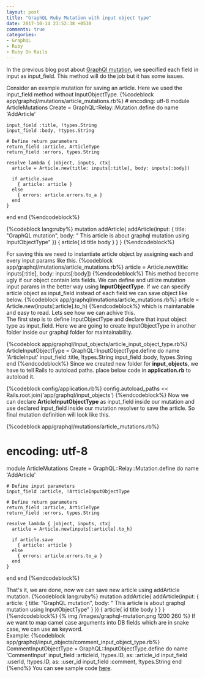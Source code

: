 ```yaml
---
layout: post
title: "GraphQL Ruby Mutation with input object type"
date: 2017-10-14 23:52:38 +0530
comments: true
categories:
- GraphQL
- Ruby
- Ruby On Rails
---
```


<div class='post'>
  <div dir="ltr" style="text-align: left;" trbidi="on">
  <p>In the previous blog post about <a href='http://tech.eshaiju.in/blog/2017/05/15/graphql-mutation-query-implementation-ruby-on-rails/'>GraphQl mutation</a>, we specified each field in input as input_field. This method will do the job but it has some issues.</p>
  Consider an example mutation for saving an article. Here we used the input_field method without InputObjectType.
{%codeblock app/graphql/mutations/article_mutations.rb%}
# encoding: utf-8
module ArticleMutations
  Create = GraphQL::Relay::Mutation.define do
    name 'AddArticle'

    input_field :title, !types.String
    input_field :body, !types.String

    # Define return parameters
    return_field :article, ArticleType
    return_field :errors, types.String

    resolve lambda { |object, inputs, ctx|
      article = Article.new(title: inputs[:title], body: inputs[:body])

      if article.save
        { article: article }
      else
        { errors: article.errors.to_a }
      end
    }
  end
end
{%endcodeblock%}

{%codeblock lang:ruby%}
mutation addArticle{
  addArticle(input: { title: "GraphQL mutation", body: " This article is about graphql mutation using  InputObjectType" })
  {
    article{
      id
      title
      body
    }
  }
}
{%endcodeblock%}

For saving this we need to instantiate article object by assigning each and every input params like this.
{%codeblock app/graphql/mutations/article_mutations.rb%}
article = Article.new(title: inputs[:title], body: inputs[:body])
{%endcodeblock%}
This method become ugly if our object contain lots fields.
We can define and utilize mutation input params in the better way using <strong>InputObjectType</strong>. If we can specify article object as input_field instead of each field we can save object like below.
{%codeblock app/graphql/mutations/article_mutations.rb%}
article = Article.new(inputs[:article].to_h)
{%endcodeblock%}
which is maintanable and easy to read.
Lets see how we can achive this.
<br/>
The first step is to define InputObjectType and declare that input object type as input_field. Here we are going to create InputObjectType in another folder inside our graphql folder for maintainability.

{%codeblock app/graphql/input_objects/article_input_object_type.rb%}
ArticleInputObjectType = GraphQL::InputObjectType.define do
  name 'ArticleInput'
  input_field :title, !types.String
  input_field :body, !types.String
end
{%endcodeblock%}
Since we created new folder for <strong>input_objects</strong>, we have to tell Rails to autoload paths. place below code in <strong>application.rb</strong> to autoload it.

{%codeblock config/application.rb%}
config.autoload_paths << Rails.root.join('app/graphql/input_objects')
{%endcodeblock%}
Now we can declare <strong>ArticleInputObjectType</strong> as input_field inside our mutation and use declared input_field inside our mutation resolver to save the article. So final mutation definition will look like this.

{%codeblock app/graphql/mutations/article_mutations.rb%}
# encoding: utf-8
module ArticleMutations
  Create = GraphQL::Relay::Mutation.define do
    name 'AddArticle'

    # Define input parameters
    input_field :article, !ArticleInputObjectType

    # Define return parameters
    return_field :article, ArticleType
    return_field :errors, types.String

    resolve lambda { |object, inputs, ctx|
      article = Article.new(inputs[:article].to_h)

      if article.save
        { article: article }
      else
        { errors: article.errors.to_a }
      end
    }
  end
end
{%endcodeblock%}

That's it, we are done, now we can save new article using addArticle mutation.
{%codeblock lang:ruby%}
mutation addArticle{
  addArticle(input: { article: { title: "GraphQL mutation", body: " This article is about graphql mutation using  InputObjectType" } })
  {
    article{
      id
      title
      body
    }
  }
}
{%endcodeblock%}
{% img /images/graphql-mutation.png 1200 260  %}
If we want to map camel case arguments into DB fields which are in snake case, we can use <strong>as</strong> keyword.
<br/>
Example:
{%codeblock app/graphql/input_objects/comment_input_object_type.rb%}
CommentInputObjectType = GraphQL::InputObjectType.define do
  name 'CommentInput'
  input_field :articleId, !types.ID, as: :article_id
  input_field :userId, !types.ID, as: :user_id
  input_field :comment, !types.String
end
{%end%}
You can see sample code <a href="https://github.com/eshaiju/graphql-ruby-sample">here</a>.
  </div>
</div>

